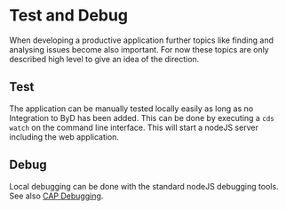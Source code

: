 # Test and Debug

When developing a productive application further topics like finding and analysing issues become also important. For now these topics are only described high level to give an idea of the direction.

## Test

The application can be manually tested locally easily as long as no Integration to ByD has been added. This can be done by executing a `cds watch` on the command line interface. This will start a nodeJS server including the web application.

## Debug

Local debugging can be done with the standard nodeJS debugging tools.
See also [CAP Debugging](https://cap.cloud.sap/docs/tools/#debugging-with-cds-watch).

